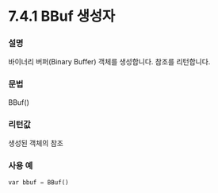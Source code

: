 ﻿# 7.4.1 BBuf 생성자

### 설명

바이너리 버퍼(Binary Buffer) 객체를 생성합니다. 참조를 리턴합니다.

### 문법

BBuf\(\)


### 리턴값

생성된 객체의 참조

### 사용 예

```python
var bbuf = BBuf()
```


